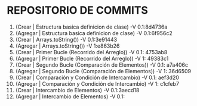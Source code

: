 # REPOSITORIO DE COMMITS

1) (Crear | Estructura  basica definicion de clase) -V 0.1:8d4736a
2) (Agregar | Estructura  basica definicion de clase) -V 0.1:6f956c2
3) (Crear | Arrays.toString()) -V 0.1:3e91443
4) (Agregar | Arrays.toString()) -V 1:e863b26
5) (Crear | Primer Bucle (Recorrido del Arreglo)) -V 0.1: 4753ab8
6) (Agregar | Primer Bucle (Recorrido del Arreglo)) -V 1: 49383c1
7) (Crear | Segundo Bucle (Comparación de Elementos)) -V 0.1: a7a406c
8) (Agregar | Segundo Bucle (Comparación de Elementos)) -V 1: 36d6509
9) (Crear | Comparación y Condición de Intercambio) -V 0.1: aef3d20
10) (Agregar | Comparación y Condición de Intercambio) -V 1: c1cfeb7
11) (Crear | Intercambio de Elementos) -V 0.1:3aecd18
12) (Agregar | Intercambio de Elementos) -V 0.1: